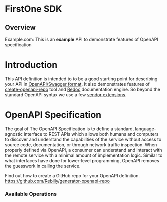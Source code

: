 # FirstOne SDK


## Overview

Example.com: This is an **example** API to demonstrate features of OpenAPI specification
# Introduction
This API definition is intended to to be a good starting point for describing your API in 
[OpenAPI/Swagger format](https://github.com/OAI/OpenAPI-Specification/blob/master/versions/3.0.2.md).
It also demonstrates features of [create-openapi-repo](https://github.com/Redocly/create-openapi-repo) tool and 
[Redoc](https://github.com/Redocly/Redoc) documentation engine. So beyond the standard OpenAPI syntax we use a few 
[vendor extensions](https://github.com/Redocly/Redoc/blob/master/docs/redoc-vendor-extensions.md).

# OpenAPI Specification
The goal of The OpenAPI Specification is to define a standard, language-agnostic interface to REST APIs which
allows both humans and computers to discover and understand the capabilities of the service without access to source
code, documentation, or through network traffic inspection. When properly defined via OpenAPI, a consumer can 
understand and interact with the remote service with a minimal amount of implementation logic. Similar to what
interfaces have done for lower-level programming, OpenAPI removes the guesswork in calling the service.


Find out how to create a GitHub repo for your OpenAPI definition.
<https://github.com/Rebilly/generator-openapi-repo>
### Available Operations

